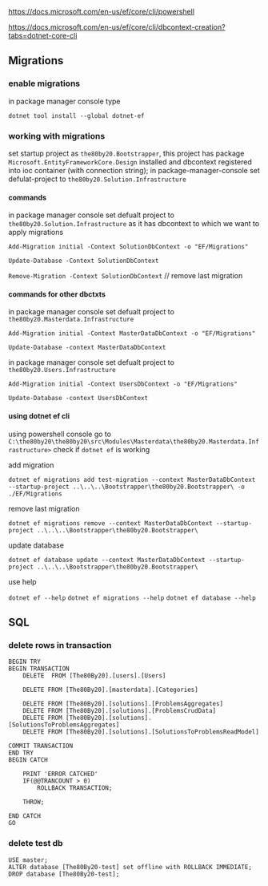 https://docs.microsoft.com/en-us/ef/core/cli/powershell

https://docs.microsoft.com/en-us/ef/core/cli/dbcontext-creation?tabs=dotnet-core-cli

## Migrations

### enable migrations 
in package manager console type

`dotnet tool install --global dotnet-ef`

### working with migrations

set startup project as `the80by20.Bootstrapper`, this project has package `Microsoft.EntityFrameworkCore.Design` installed and dbcontext registered into ioc container (with connection string); in package-manager-console set defulat-project to `the80by20.Solution.Infrastructure`

#### commands

in package manager console set defualt project to `the80by20.Solution.Infrastructure` as it has dbcontext to which we want to apply migrations

`Add-Migration initial -Context SolutionDbContext -o "EF/Migrations"`

`Update-Database -Context SolutionDbContext`

`Remove-Migration -Context SolutionDbContext` // remove last migration

#### commands for other dbctxts
in package manager console set defualt project to  `the80by20.Masterdata.Infrastructure`

`Add-Migration initial -Context MasterDataDbContext -o "EF/Migrations"`

`Update-Database -context MasterDataDbContext`


in package manager console set defualt project to  `the80by20.Users.Infrastructure`

`Add-Migration initial -Context UsersDbContext -o "EF/Migrations"`

`Update-Database -context UsersDbContext`

#### using dotnet ef cli

using powershell console go to `C:\the80by20\the80by20\src\Modules\Masterdata\the80by20.Masterdata.Infrastructure>` check if `dotnet ef` is working

add migration

`dotnet ef migrations add test-migration --context MasterDataDbContext --startup-project ..\..\..\Bootstrapper\the80by20.Bootstrapper\ -o ./EF/Migrations`

remove last migration

`dotnet ef migrations remove --context MasterDataDbContext --startup-project ..\..\..\Bootstrapper\the80by20.Bootstrapper\`


update database

`dotnet ef database update --context MasterDataDbContext --startup-project ..\..\..\Bootstrapper\the80by20.Bootstrapper\`

use help

`dotnet ef --help`
`dotnet ef migrations --help`
`dotnet ef database --help`
## SQL

### delete rows in transaction

```
BEGIN TRY
BEGIN TRANSACTION 
	DELETE  FROM [The80By20].[users].[Users]

	DELETE FROM [The80By20].[masterdata].[Categories]

	DELETE FROM [The80By20].[solutions].[ProblemsAggregates]
	DELETE FROM [The80By20].[solutions].[ProblemsCrudData]
	DELETE FROM [The80By20].[solutions].[SolutionsToProblemsAggregates]
	DELETE FROM [The80By20].[solutions].[SolutionsToProblemsReadModel]

COMMIT TRANSACTION
END TRY
BEGIN CATCH

	PRINT 'ERROR CATCHED'
	IF(@@TRANCOUNT > 0)
		ROLLBACK TRANSACTION;
		
	THROW;

END CATCH
GO
```

### delete test db
```
USE master;
ALTER database [The80By20-test] set offline with ROLLBACK IMMEDIATE;
DROP database [The80By20-test];
```